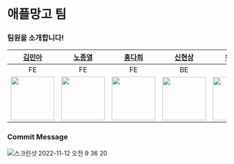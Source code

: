 # 애플망고 팀

### 팀원을 소개합니다!

|[김민아](https://github.com/rmaomina)|[노종열](https://github.com/Exist95)|[홍다희](https://github.com/hongdahee)|[신현상](https://github.com/Dev-Sam32)|[유정현](https://github.com/yoojunghyen)|[한상현](https://github.com/saypart)
|:---:|:---:|:---:|:---:|:---:|:---:|
|FE|FE|FE|BE|BE|BE|
|<img src="https://avatars.githubusercontent.com/u/36831218?v=4" width="100">|<img src="https://avatars.githubusercontent.com/u/96723716?v=4" width="100">|<img src="https://avatars.githubusercontent.com/u/107875003?v=4" width="100">|<img src="https://avatars.githubusercontent.com/u/90596545?v=4" width="100" height="99">|<img src="https://avatars.githubusercontent.com/u/107785861?v=4" width="100" height="99">|<img src="https://avatars.githubusercontent.com/u/54827741?v=4" width="100">

### Commit Message
![스크린샷 2022-11-12 오전 9 36 20](https://user-images.githubusercontent.com/96723716/201447902-bd310989-2a5d-4d47-bfec-15a7f87e92d1.png)

